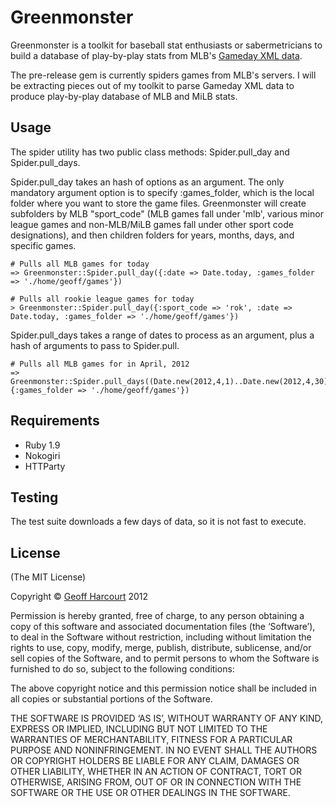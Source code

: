 Greenmonster
============

Greenmonster is a toolkit for baseball stat enthusiasts or sabermetricians to build a database of 
play-by-play stats from MLB's [Gameday XML data](http://gd.mlb.com/components/game/).

The pre-release gem is currently spiders games from MLB's servers. I will be extracting pieces out 
of my toolkit to parse Gameday XML data to produce play-by-play database of MLB and MiLB stats.

Usage 
-----

The spider utility has two public class methods: Spider.pull_day and Spider.pull_days. 

Spider.pull_day takes an hash of options as an argument. The only mandatory argument option
is to specify :games_folder, which is the local folder where you want to store the game files.
Greenmonster will create subfolders by MLB "sport_code" (MLB games fall under 'mlb', various 
minor league games and non-MLB/MiLB games fall under other sport code designations), and then
children folders for years, months, days, and specific games.

    # Pulls all MLB games for today
    => Greenmonster::Spider.pull_day({:date => Date.today, :games_folder => './home/geoff/games'})

    # Pulls all rookie league games for today
    > Greenmonster::Spider.pull_day({:sport_code => 'rok', :date => Date.today, :games_folder => './home/geoff/games'})


Spider.pull_days takes a range of dates to process as an argument, plus a hash of arguments to pass
to Spider.pull.

    # Pulls all MLB games for in April, 2012
	=> Greenmonster::Spider.pull_days((Date.new(2012,4,1)..Date.new(2012,4,30)), {:games_folder => './home/geoff/games'})
	

Requirements
------------
- Ruby 1.9
- Nokogiri
- HTTParty

Testing
-------

The test suite downloads a few days of data, so it is not fast to execute.


License
-------
(The MIT License)

Copyright &copy; [Geoff Harcourt](http://github.com/geoffharcourt) 2012

Permission is hereby granted, free of charge, to any person obtaining a copy of this software and associated documentation files (the ‘Software’), to deal in the Software without restriction, including without limitation the rights to use, copy, modify, merge, publish, distribute, sublicense, and/or sell copies of the Software, and to permit persons to whom the Software is furnished to do so, subject to the following conditions:

The above copyright notice and this permission notice shall be included in all copies or substantial portions of the Software.

THE SOFTWARE IS PROVIDED ‘AS IS’, WITHOUT WARRANTY OF ANY KIND, EXPRESS OR IMPLIED, INCLUDING BUT NOT LIMITED TO THE WARRANTIES OF MERCHANTABILITY, FITNESS FOR A PARTICULAR PURPOSE AND NONINFRINGEMENT. IN NO EVENT SHALL THE AUTHORS OR COPYRIGHT HOLDERS BE LIABLE FOR ANY CLAIM, DAMAGES OR OTHER LIABILITY, WHETHER IN AN ACTION OF CONTRACT, TORT OR OTHERWISE, ARISING FROM, OUT OF OR IN CONNECTION WITH THE SOFTWARE OR THE USE OR OTHER DEALINGS IN THE SOFTWARE.